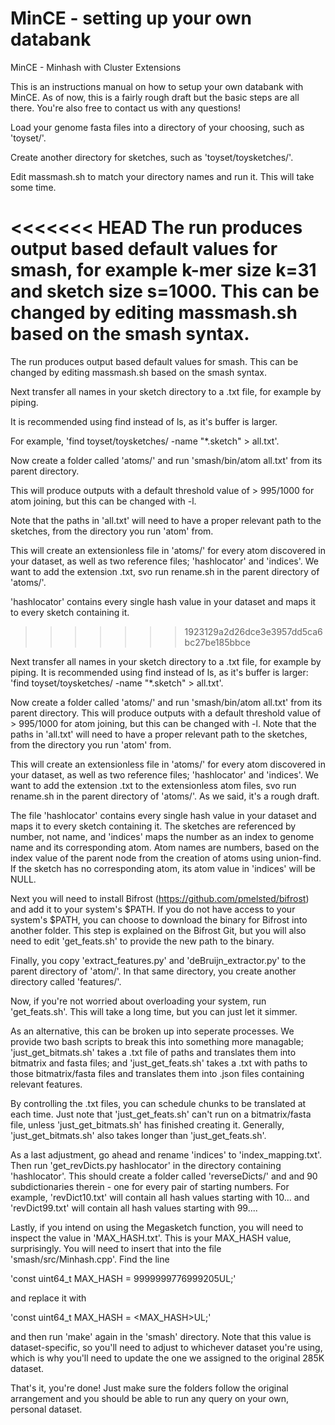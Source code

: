 # MinCE - setting up your own databank
MinCE - Minhash with Cluster Extensions


This is an instructions manual on how to setup your own databank with MinCE. As of now, this is a fairly rough draft but the basic steps are all there. You're also free to contact us with any questions!

Load your genome fasta files into a directory of your choosing, such as 'toyset/'.

Create another directory for sketches, such as 'toyset/toysketches/'.

Edit massmash.sh to match your directory names and run it. This will take some time.

<<<<<<< HEAD
The run produces output based default values for smash, for example k-mer size k=31 and sketch size s=1000. This can be changed by editing massmash.sh based on the smash syntax.
=======
The run produces output based default values for smash. This can be changed by editing massmash.sh based on the smash syntax.



Next transfer all names in your sketch directory to a .txt file, for example by piping. 

It is recommended using find instead of ls, as it's buffer is larger.

For example, 'find toyset/toysketches/ -name "*.sketch" > all.txt'.



Now create a folder called 'atoms/' and run 'smash/bin/atom all.txt' from its parent directory. 

This will produce outputs with a default threshold value of > 995/1000 for atom joining, but this can be changed with -l.

Note that the paths in 'all.txt' will need to have a proper relevant path to the sketches, from the directory you run 'atom' from.



This will create an extensionless file in 'atoms/' for every atom discovered in your dataset, as well as two reference files; 'hashlocator' and 'indices'. We want to add the extension .txt, svo run rename.sh in the parent directory of 'atoms/'.

'hashlocator' contains every single hash value in your dataset and maps it to every sketch containing it.
>>>>>>> 1923129a2d26dce3e3957dd5ca6bc27be185bbce

Next transfer all names in your sketch directory to a .txt file, for example by piping. It is recommended using find instead of ls, as it's buffer is larger: 'find toyset/toysketches/ -name "*.sketch" > all.txt'.

Now create a folder called 'atoms/' and run 'smash/bin/atom all.txt' from its parent directory. This will produce outputs with a default threshold value of > 995/1000 for atom joining, but this can be changed with -l. Note that the paths in 'all.txt' will need to have a proper relevant path to the sketches, from the directory you run 'atom' from.

This will create an extensionless file in 'atoms/' for every atom discovered in your dataset, as well as two reference files; 'hashlocator' and 'indices'. We want to add the extension .txt to the extensionless atom files, svo run rename.sh in the parent directory of 'atoms/'. As we said, it's a rough draft.

The file 'hashlocator' contains every single hash value in your dataset and maps it to every sketch containing it. The sketches are referenced by number, not name, and 'indices' maps the number as an index to genome name and its corresponding 
atom. Atom names are numbers, based on the index value of the parent node from the creation of atoms using union-find. If the sketch has no corresponding atom, its atom value in 'indices' will be NULL.

Next you will need to install Bifrost (https://github.com/pmelsted/bifrost) and add it to your system's $PATH. If you do not have access to your system's $PATH, you can choose to download the binary for Bifrost into another folder. This step is explained on the Bifrost Git, but you will also need to edit 'get_feats.sh' to provide the new path to the binary.

Finally, you copy 'extract_features.py' and 'deBruijn_extractor.py' to the parent directory of 'atom/'. In that same directory, you create another directory called 'features/'.

Now, if you're not worried about overloading your system, run 'get_feats.sh'. This will take a long time, but you can just let it 
simmer.

As an alternative, this can be broken up into seperate processes. We provide two bash scripts to break this into something more managable; 'just_get_bitmats.sh' takes a .txt file of paths and translates them into bitmatrix and fasta files; and 'just_get_feats.sh' takes a .txt with paths to those bitmatrix/fasta files and translates them into .json files containing relevant 
features.

By controlling the .txt files, you can schedule chunks to be translated at each time. Just note that 'just_get_feats.sh' can't run on a bitmatrix/fasta file, unless 'just_get_bitmats.sh' has finished creating it. Generally, 'just_get_bitmats.sh' also takes longer than 'just_get_feats.sh'.

As a last adjustment, go ahead and rename 'indices' to 'index_mapping.txt'. Then run 'get_revDicts.py hashlocator' in the directory containing 'hashlocator'. This should create a folder called 'reverseDicts/' and and 90 subdictionaries therein - one for every pair of starting numbers. For example, 'revDict10.txt' will contain all hash values starting with 10... and 'revDict99.txt' will contain all hash values starting with 99....

Lastly, if you intend on using the Megasketch function, you will need to inspect the value in 'MAX_HASH.txt'. This is your MAX_HASH value, surprisingly. You will need to insert that into the file  'smash/src/Minhash.cpp'. Find the line 

'const uint64_t MAX_HASH = 9999999776999205UL;'

and replace it with

'const uint64_t MAX_HASH = \<MAX_HASH\>UL;'

and then run 'make' again in the 'smash' directory. Note that this value is dataset-specific, so you'll need to adjust to whichever 
dataset you're using, which is why you'll need to update the one we assigned to the original 285K dataset.

That's it, you're done! Just make sure the folders follow the original arrangement and you should be able to run any query on your 
own, personal dataset.


